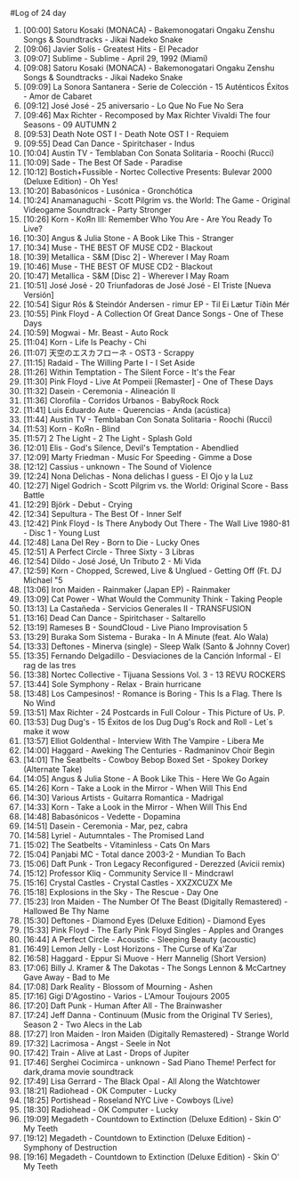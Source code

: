 #Log of 24 day

1. [00:00] Satoru Kosaki (MONACA) - Bakemonogatari Ongaku Zenshu Songs & Soundtracks - Jikai Nadeko Snake
1. [09:06] Javier Solís - Greatest Hits - El Pecador
1. [09:07] Sublime - Sublime - April 29, 1992 (Miami)
1. [09:08] Satoru Kosaki (MONACA) - Bakemonogatari Ongaku Zenshu Songs & Soundtracks - Jikai Nadeko Snake
1. [09:09] La Sonora Santanera - Serie de Colección - 15 Auténticos Éxitos - Amor de Cabaret
1. [09:12] José José - 25 aniversario - Lo Que No Fue No Sera
1. [09:46] Max Richter - Recomposed by Max Richter Vivaldi The four Seasons - 09 AUTUMN 2
1. [09:53] Death Note OST I - Death Note OST I - Requiem
1. [09:55] Dead Can Dance - Spiritchaser - Indus
1. [10:04] Austin TV - Temblaban Con Sonata Solitaria - Roochi (Rucci)
1. [10:09] Sade - The Best Of Sade - Paradise
1. [10:12] Bostich+Fussible - Nortec Collective Presents: Bulevar 2000 (Deluxe Edition) - Oh Yes!
1. [10:20] Babasónicos - Lusónica - Gronchótica
1. [10:24] Anamanaguchi - Scott Pilgrim vs. the World: The Game - Original Videogame Soundtrack - Party Stronger
1. [10:26] Korn - KoЯn III: Remember Who You Are - Are You Ready To Live?
1. [10:30] Angus & Julia Stone - A Book Like This - Stranger
1. [10:34] Muse - THE BEST OF MUSE CD2 - Blackout
1. [10:39] Metallica - S&M [Disc 2] - Wherever I May Roam
1. [10:46] Muse - THE BEST OF MUSE CD2 - Blackout
1. [10:47] Metallica - S&M [Disc 2] - Wherever I May Roam
1. [10:51] José José - 20 Triunfadoras de José José - El Triste [Nueva Versión]
1. [10:54] Sigur Rós & Steindór Andersen - rimur EP - Til Ei Lætur Tíðin Mér
1. [10:55] Pink Floyd - A Collection Of Great Dance Songs - One of These Days
1. [10:59] Mogwai - Mr. Beast - Auto Rock
1. [11:04] Korn - Life Is Peachy - Chi
1. [11:07] 天空のエスカフローネ - OST3 - Scrappy
1. [11:15] Radaid - The Willing Parte I - I Set Aside
1. [11:26] Within Temptation - The Silent Force - It's the Fear
1. [11:30] Pink Floyd - Live At Pompeii [Remaster] - One of These Days
1. [11:32] Dasein - Ceremonia - Alineación II
1. [11:36] Clorofila - Corridos Urbanos - BabyRock Rock
1. [11:41] Luis Eduardo Aute - Querencias - Anda (acústica)
1. [11:44] Austin TV - Temblaban Con Sonata Solitaria - Roochi (Rucci)
1. [11:53] Korn - KoЯn - Blind
1. [11:57] 2 The Light - 2 The Light - Splash Gold
1. [12:01] Elis - God's Silence, Devil's Temptation - Abendlied
1. [12:09] Marty Friedman - Music For Speeding - Gimme a Dose
1. [12:12] Cassius - unknown - The Sound of Violence
1. [12:24] Nona Delichas - Nona delichas I guess - El Ojo y la Luz
1. [12:27] Nigel Godrich - Scott Pilgrim vs. the World: Original Score - Bass Battle
1. [12:29] Björk - Debut - Crying
1. [12:34] Sepultura - The Best Of - Inner Self
1. [12:42] Pink Floyd - Is There Anybody Out There - The Wall Live 1980-81 - Disc 1 - Young Lust
1. [12:48] Lana Del Rey - Born to Die - Lucky Ones
1. [12:51] A Perfect Circle - Three Sixty - 3 Libras
1. [12:54] Dildo - José José, Un Tributo 2 - Mi Vida
1. [12:59] Korn - Chopped, Screwed, Live & Unglued - Getting Off (Ft. DJ Michael "5
1. [13:06] Iron Maiden - Rainmaker (Japan EP) - Rainmaker
1. [13:09] Cat Power - What Would the Community Think - Taking People
1. [13:13] La Castañeda - Servicios Generales II - TRANSFUSION
1. [13:16] Dead Can Dance - Spiritchaser - Saltarello
1. [13:19] Rameses B - SoundCloud - Live Piano Improvisation 5
1. [13:29] Buraka Som Sistema - Buraka - In A Minute (feat. Alo Wala)
1. [13:33] Deftones - Minerva (single) - Sleep Walk (Santo & Johnny Cover)
1. [13:35] Fernando Delgadillo - Desviaciones de la Canción Informal - El rag de las tres
1. [13:38] Nortec Collective - Tijuana Sessions Vol. 3 - 13 REVU ROCKERS
1. [13:44] Sole Symphony - Relax - Brain hurricane
1. [13:48] Los Campesinos! - Romance is Boring - This Is a Flag. There Is No Wind
1. [13:51] Max Richter - 24 Postcards in Full Colour - This Picture of Us. P.
1. [13:53] Dug Dug's - 15 Éxitos de los Dug Dug's Rock and Roll - Let`s make it wow
1. [13:57] Elliot Goldenthal - Interview With The Vampire - Libera Me
1. [14:00] Haggard - Aweking The Centuries - Radmaninov Choir Begin
1. [14:01] The Seatbelts - Cowboy Bebop Boxed Set - Spokey Dorkey (Alternate Take)
1. [14:05] Angus & Julia Stone - A Book Like This - Here We Go Again
1. [14:26] Korn - Take a Look in the Mirror - When Will This End
1. [14:30] Various Artists - Guitarra Romantica - Madrigal
1. [14:33] Korn - Take a Look in the Mirror - When Will This End
1. [14:48] Babasónicos - Vedette - Dopamina
1. [14:51] Dasein - Ceremonia - Mar, pez, cabra
1. [14:58] Lyriel - Autumntales - The Promised Land
1. [15:02] The Seatbelts - Vitaminless - Cats On Mars
1. [15:04] Panjabi MC - Total dance 2003-2 - Mundian To Bach
1. [15:06] Daft Punk - Tron Legacy Reconfigured - Derezzed (Avicii remix)
1. [15:12] Professor Kliq - Community Service II - Mindcrawl
1. [15:16] Crystal Castles - Crystal Castles - XXZXCUZX Me
1. [15:18] Explosions in the Sky - The Rescue - Day One
1. [15:23] Iron Maiden - The Number Of The Beast (Digitally Remastered) - Hallowed Be Thy Name
1. [15:30] Deftones - Diamond Eyes (Deluxe Edition) - Diamond Eyes
1. [15:33] Pink Floyd - The Early Pink Floyd Singles - Apples and Oranges
1. [16:44] A Perfect Circle - Acoustic - Sleeping Beauty (acoustic)
1. [16:49] Lemon Jelly - Lost Horizons - The Curse of Ka'Zar
1. [16:58] Haggard - Eppur Si Muove - Herr Mannelig (Short Version)
1. [17:06] Billy J. Kramer & The Dakotas - The Songs Lennon & McCartney Gave Away - Bad to Me
1. [17:08] Dark Reality - Blossom of Mourning - Ashen
1. [17:16] Gigi D'Agostino - Varios - L'Amour Toujours 2005
1. [17:20] Daft Punk - Human After All - The Brainwasher
1. [17:24] Jeff Danna - Continuum (Music from the Original TV Series), Season 2 - Two Alecs in the Lab
1. [17:27] Iron Maiden - Iron Maiden (Digitally Remastered) - Strange World
1. [17:32] Lacrimosa - Angst - Seele in Not
1. [17:42] Train - Alive at Last - Drops of Jupiter
1. [17:46] Serghei Cocimirca - unknown - Sad Piano Theme! Perfect for dark,drama movie soundtrack
1. [17:49] Lisa Gerrard - The Black Opal - All Along the Watchtower
1. [18:21] Radiohead - OK Computer - Lucky
1. [18:25] Portishead - Roseland NYC Live - Cowboys (Live)
1. [18:30] Radiohead - OK Computer - Lucky
1. [19:09] Megadeth - Countdown to Extinction (Deluxe Edition) - Skin O' My Teeth
1. [19:12] Megadeth - Countdown to Extinction (Deluxe Edition) - Symphony of Destruction
1. [19:16] Megadeth - Countdown to Extinction (Deluxe Edition) - Skin O' My Teeth
